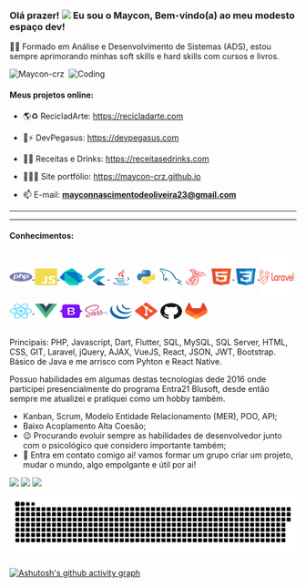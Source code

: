 ### Olá prazer! <img src="https://media.giphy.com/media/hvRJCLFzcasrR4ia7z/giphy.gif" width="25px"> Eu sou o Maycon, Bem-vindo(a) ao meu modesto espaço dev!

<p>👨‍🎓 Formado em Análise e Desenvolvimento de Sistemas (ADS), estou sempre aprimorando minhas soft skills e hard skills com cursos e livros.</p>


<img align="right" alt="Coding" width="400" src="https://drive.google.com/uc?export=view&id=12Cs3CcHTBODqFI1pw2mhF_rF_h8ktbqc">

<p align="left"> <img src="https://komarev.com/ghpvc/?username=Maycon-crz&label=Visualizações%20de%20perfil%20%20&color=0e75b6&style=flat" alt="Maycon-crz" /> </p>

#### Meus projetos online:

- 🌎♻ RecicladArte: <a href='https://recicladarte.com' target='_blank'>https://recicladarte.com</a>

- 🔭⚡ DevPegasus: <a href='https://devpegasus.com' target='_blank'>https://devpegasus.com</a>

- 🍕🍹 Receitas e Drinks: <a href='https://receitasedrinks.com' target='_blank'>https://receitasedrinks.com</a>

- 🐱‍👤💼 Site portfólio: <a href='https://maycon-crz.github.io/' target='_blank'>https://maycon-crz.github.io</a>

- 📫 E-mail: **mayconnascimentodeoliveira23@gmail.com**

---
---

#### Conhecimentos:
<div style="display: inline_block">
  <a href='https://www.php.net'>
    <img align="center" alt="React" height="30" width="40" src="https://raw.githubusercontent.com/devicons/devicon/master/icons/php/php-plain.svg">
  </a>
  <a href='https://developer.mozilla.org/en-US/docs/Web/JavaScript'>
    <img align="center" alt="Js" height="30" width="40" src="https://raw.githubusercontent.com/devicons/devicon/master/icons/javascript/javascript-plain.svg">
  </a>
  <a href='https://dart.dev/guides'>
    <img align="center" alt="Dart" height="30" width="40" src="https://raw.githubusercontent.com/devicons/devicon/master/icons/dart/dart-original.svg">
  </a>
  <a href='https://flutter.dev/?gclid=CjwKCAiAvOeQBhBkEiwAxutUVJZBINLLzxGsk66BErU4QHtF3vZHeRxTgX3CPR8Hvviitr-yzVwQERoCBQsQAvD_BwE&gclsrc=aw.ds'>
    <img align="center" alt="Flutter" height="30" width="40" src="https://raw.githubusercontent.com/devicons/devicon/master/icons/flutter/flutter-original.svg">  
  </a>
  <!-- Java -->
  <img align="center" alt="Java" height="30" width="40" src="https://raw.githubusercontent.com/devicons/devicon/master/icons/java/java-original.svg">
  <!-- Python -->
  <img align="center" alt="Python" height="30" width="40" src="https://raw.githubusercontent.com/devicons/devicon/master/icons/python/python-original.svg">  
  <!-- MySQL -->
  <img align="center" alt="MySQL" height="30" width="40" src="https://raw.githubusercontent.com/devicons/devicon/master/icons/mysql/mysql-original.svg">
  <!-- SQL Server -->
  <img align="center" alt="SQL Server" height="30" width="40" src="https://raw.githubusercontent.com/devicons/devicon/master/icons/microsoftsqlserver/microsoftsqlserver-plain.svg">
  <a href='https://www.w3schools.com/html/'>
    <img align="center" alt="HTML" height="30" width="40" src="https://raw.githubusercontent.com/devicons/devicon/master/icons/html5/html5-original.svg">
  </a>
  <a href='https://www.w3schools.com/cssref/'>
    <img align="center" alt="CSS" height="30" width="40" src="https://raw.githubusercontent.com/devicons/devicon/master/icons/css3/css3-original.svg">
  </a>  
  <!-- Laravel -->
  <img align="center" alt="Laravel" height="90" width="60"  src="https://raw.githubusercontent.com/devicons/devicon/6910f0503efdd315c8f9b858234310c06e04d9c0/icons/laravel/laravel-original-wordmark.svg">  
  <!-- React -->
  <a href='https://pt-br.reactjs.org'>
    <img align="center" alt="React" height="30" width="40" src="https://raw.githubusercontent.com/devicons/devicon/master/icons/react/react-original.svg">  
  </a>
  <!-- Vue.js -->
  <img align="center" alt="Vue.js" height="30" width="40" src="https://raw.githubusercontent.com/devicons/devicon/master/icons/vuejs/vuejs-original.svg">
  <!-- Bootstrap -->
  <img align="center" alt="Bootstrap" height="30" width="40" src="https://raw.githubusercontent.com/devicons/devicon/master/icons/bootstrap/bootstrap-original.svg">
  <!-- Sass -->
  <img align="center" alt="Sass" height="30" width="40" src="https://raw.githubusercontent.com/devicons/devicon/master/icons/sass/sass-original.svg">
  <!-- jQuery -->
  <img align="center" alt="jQuery" height="30" width="40" src="https://raw.githubusercontent.com/devicons/devicon/master/icons/jquery/jquery-original.svg">
  <!-- GIT -->
  <img align="center" alt="Git" height="30" width="40" src="https://raw.githubusercontent.com/devicons/devicon/master/icons/git/git-original.svg">
  <!-- GitHub -->
  <img align="center" alt="GitHub" height="30" width="40" src="https://raw.githubusercontent.com/devicons/devicon/master/icons/github/github-original.svg">
  <!-- GitLab -->
  <img align="center" alt="GitLab" height="30" width="40" src="https://raw.githubusercontent.com/devicons/devicon/master/icons/gitlab/gitlab-original.svg">
</div>
<br />

<p>Principais: PHP, Javascript, Dart, Flutter, SQL, MySQL, SQL Server, HTML, CSS, GIT, Laravel, jQuery, AJAX, VueJS, React, JSON, JWT, Bootstrap. Básico de Java e me arrisco com Pyhton e React Native.</p> 
<p>Possuo habilidades em algumas destas tecnologias dede 2016 onde participei presencialmente do programa Entra21 Blusoft, desde então sempre me atualizei e pratiquei como um hobby também.</p>

- Kanban, Scrum, Modelo Entidade Relacionamento (MER), POO, API;
- Baixo Acoplamento Alta Coesão;
- 😉 Procurando evoluir sempre as habilidades de desenvolvedor junto com o psicológico que considero importante também;
- 💬 Entra em contato comigo ai! vamos formar um grupo criar um projeto, mudar o mundo, algo empolgante e útil por ai!

<a href="https://www.instagram.com/maycondesenvolvedor/" target="_blank"><img src="https://img.shields.io/badge/-Instagram-%23E4405F?style=for-the-badge&logo=instagram&logoColor=white" target="_blank"></a> 
<a href="mayconnascimentodeoliveira23@gmail.com"><img src="https://img.shields.io/badge/-Gmail-%23333?style=for-the-badge&logo=gmail&logoColor=white" target="_blank"></a>
<a href="https://www.linkedin.com/in/maycon-nascimento-de-oliveira-241747172/" target="_blank"><img src="https://img.shields.io/badge/-LinkedIn-%230077B5?style=for-the-badge&logo=linkedin&logoColor=white" target="_blank"></a>

<div align="center">   
  
  ![snake gif](https://github.com/Maycon-crz/Maycon-crz/blob/output/github-contribution-grid-snake.svg)

  <!-- ![Snake animation](https://github.com/Maycon-crz/Maycon-crz/blob/output/github-contribution-grid-snake.svg) -->

</div>

[![Ashutosh's github activity graph](https://github-readme-activity-graph.vercel.app/graph?username=Maycon-crz&bg_color=0f0f0f&color=23db0a&line=23db0a&point=1e02f2&area=true&hide_border=true)](https://github.com/ashutosh00710/github-readme-activity-graph)

<div style="display: inline_block"><br>
  <!-- <img height="180em" src="https://github-readme-stats.vercel.app/api?username=Maycon-crz&show_icons=true&theme=dracula&include_all_commits=true&count_private=true"/> -->
  <!-- <img height="180em" src="https://github-readme-stats.vercel.app/api/top-langs/?username=Maycon-crz&layout=compact&langs_count=7&theme=dracula"/> -->
</div>
  
